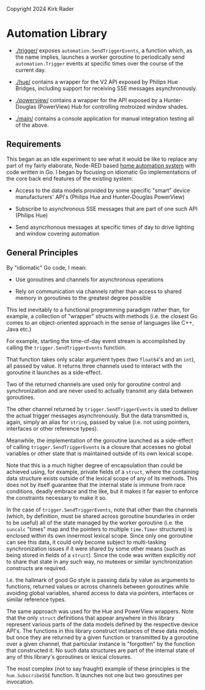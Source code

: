 Copyright 2024 Kirk Rader

# Automation Library

- [./trigger/](./trigger/) exposes `automation.SendTriggerEvents`, a function
  which, as the name implies, launches a worker goroutine to periodically send
  `automation.Trigger` events at specific times over the course of the current
  day.

- [./hue/](./hue/) contains a wrapper for the V2 API exposed by Philips Hue
  Bridges, including support for receiving SSE messages asynchronously.

- [./powerview/](./powerview/) contains a wrapper for the API exposed by a
  Hunter-Douglas (PowerView) Hub for controlling motroized window shades.

- [./main/](./main/) contains a console application for manual integration
  testing all of the above.

## Requirements

This began as an idle experiment to see what it would be like to replace any
part of my fairly elaborate, Node-RED based [home automation
system](https://github.com/parasaurolophus/home-automation) with code written
in Go. I began by focusing on idiomatic Go implementations of the core back end
features of the existing system:

- Access to the data models provided by some specific "smart" device
  manufacturers' API's (Philips Hue and Hunter-Douglas PowerView)

- Subscribe to asynchronous SSE messages that are part of one such API (Philips Hue)

- Send asyncrhonous messages at specific times of day to drive lighting and
  window covering automation

## General Principles

By "idiomatic" Go code, I mean:

- Use goroutines and channels for asynchronous operations

- Rely on communication via channels rather than access to shared memory in
  goroutines to the greatest degree possible

This led inevitably to a functional programming paradigm rather than, for
example, a collection of "wrapper" structs with methods (i.e. the closest Go
comes to an object-oriented approach in the sense of languages like C++, Java
etc.)

For example, starting the time-of-day event stream is accomplished by calling
the `trigger.SendTriggerEvents` function.

That function takes only scalar argument types (two `float64`'s and an `int`),
all passed by value. It returns three channels used  to interact with the
goroutine it launches as a side-effect.

Two of the returned channels are used only for goroutine control and
synchronization and are never used to actually transmit any data between
goroutines.

The other channel returned by `trigger.SendTriggerEvents` is used to deliver
the actual trigger messages asynchronously. But the data transmitted is, again,
simply an alias for `string`, passed by value (i.e. not using pointers,
interfaces or other reference types).

Meanwhile, the implementation of the goroutine launched as a side-effect of
calling `trigger.SendTriggerEvents` is a closure that accesses no global
variables or other state that is maintained outside of its own lexical scope.

Note that this is a much higher degree of encapsulation than could be achieved
using, for example, private fields of a `struct`, where the containing data
structure exists outside of the lexical scope of any of its methods. This does
not by itself guarantee that the internal state is immune from race conditions,
deadly embrace and the like, but it makes it far easier to enforce the
constraints necessary to make it so.

In the case of `trigger.SendTriggerEvents`, note that other than the channels
(which, by definition, must be shared across goroutine boundaries in order to
be useful) all of the state managed by the worker goroutine (i.e. the `suncalc`
"times" map and the pointers to multiple `time.Timer` structures) is enclosed
within its own innermost lexical scope. Since only one goroutine can see this
data, it could only become subject to multi-tasking synchronization issues if
it were shared by some other means (such as being stored in fields of a
`struct`). Since the code was written explicitly _not_ to share that state in
any such way, no mutexes or similar synchronization constructs are required.

I.e. the hallmark of good Go style is passing data by value as arguments to
functions, returned values or across channels between goroutines while avoiding
global variables, shared access to data via pointers, interfaces or similar
reference types.

The same approach was used for the Hue and PowerView wrappers. Note that the
only `struct` definitions that appear anywhere in this library represent
various parts of the data models defined by the respective device API's. The
functions in this library construct instances of these data models, but once
they are returned by a given function or transmitted by a goroutine over a
given channel, that particular instance is "forgotten" by the function that
constructed it. No such data structures are part of the internal state of any
of this library's goroutines or lexical closures.

The most complex (not to say fraught) example of these principles is the
`hue.SubscribeSSE` function. It launches not one but two goroutines per
invocation.
